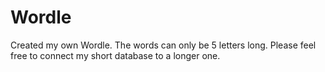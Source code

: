 
# Wordle


Created my own Wordle. The words can only be 5 letters long. Please feel free to connect my short database to a longer one.
